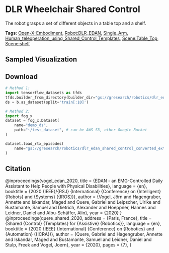 # DLR Wheelchair Shared Control

The robot grasps a set of different objects in a table top and a shelf. 

**Tags**: [Open-X-Embodiment](oed-playground/tree/master/pages/tags/Open-X-Embodiment.md), [Robot:DLR_EDAN](oed-playground/tree/master/pages/tags/Robot:DLR_EDAN.md), [Single_Arm](oed-playground/tree/master/pages/tags/Single_Arm.md), [Human_teleoperation_using_Shared_Control_Templates](oed-playground/tree/master/pages/tags/Human_teleoperation_using_Shared_Control_Templates.md), [Scene:Table_Top](oed-playground/tree/master/pages/tags/Scene:Table_Top.md), [Scene:shelf](oed-playground/tree/master/pages/tags/Scene:shelf.md)

## Sampled Visualization



## Download


```python
# Method 1: 
import tensorflow_datasets as tfds
tfds.builder_from_directory(builder_dir="gs://gresearch/robotics/dlr_edan_shared_control_converted_externally_to_rlds/0.1.0")
ds = b.as_dataset(split='train[:10]')

# Method 2:
import fog_x
dataset = fog_x.Dataset(
    name="demo_ds",
    path="~/test_dataset", # can be AWS S3, other Google Bucket
)  

dataset.load_rtx_episodes(
    name="gs://gresearch/robotics/dlr_edan_shared_control_converted_externally_to_rlds/0.1.0",
)
```


## Citation

@inproceedings{vogel_edan_2020,
        title = {EDAN - an EMG-Controlled Daily Assistant to Help People with Physical Disabilities},
        language = {en},
        booktitle = {2020 {IEEE}/{RSJ} {International} {Conference} on {Intelligent} {Robots} and {Systems} ({IROS})},
        author = {Vogel, Jörn and Hagengruber, Annette and Iskandar, Maged and Quere, Gabriel and Leipscher, Ulrike and Bustamante, Samuel and Dietrich, Alexander and Hoeppner, Hannes and Leidner, Daniel and Albu-Schäffer, Alin},
        year = {2020}
}
@inproceedings{quere_shared_2020,
        address = {Paris, France},
        title = {Shared {Control} {Templates} for {Assistive} {Robotics}},
        language = {en},
        booktitle = {2020 {IEEE} {International} {Conference} on {Robotics} and {Automation} ({ICRA})},
        author = {Quere, Gabriel and Hagengruber, Annette and Iskandar, Maged and Bustamante, Samuel and Leidner, Daniel and Stulp, Freek and Vogel, Joern},
        year = {2020},
        pages = {7},
}